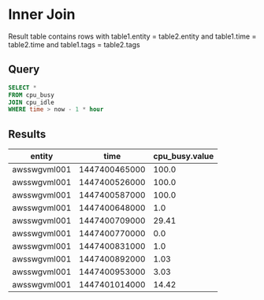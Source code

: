 # Inner Join

Result table contains rows with table1.entity = table2.entity and table1.time = table2.time and table1.tags = table2.tags

## Query

```sql
SELECT *
FROM cpu_busy
JOIN cpu_idle
WHERE time > now - 1 * hour
```

## Results

| entity       | time          | cpu_busy.value | 
|--------------|---------------|----------------|
| awsswgvml001 | 1447400465000 | 100.0          | 
| awsswgvml001 | 1447400526000 | 100.0          | 
| awsswgvml001 | 1447400587000 | 100.0          | 
| awsswgvml001 | 1447400648000 | 1.0            | 
| awsswgvml001 | 1447400709000 | 29.41          | 
| awsswgvml001 | 1447400770000 | 0.0            | 
| awsswgvml001 | 1447400831000 | 1.0            | 
| awsswgvml001 | 1447400892000 | 1.03           | 
| awsswgvml001 | 1447400953000 | 3.03           |
| awsswgvml001 | 1447401014000 | 14.42          | 
